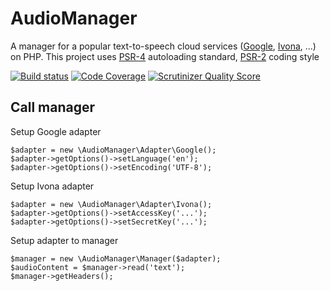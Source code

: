AudioManager
============

A manager for a popular text-to-speech cloud services ([Google](https://translate.google.com/), [Ivona](https://www.ivona.com/), ...) on PHP. This project uses [PSR-4](http://www.php-fig.org/psr/psr-4/) autoloading standard,
[PSR-2](http://www.php-fig.org/psr/psr-2/) coding style

[![Build status](https://travis-ci.org/newage/AudioManager.svg?branch=master)](https://travis-ci.org/newage/AudioManager)
[![Code Coverage](https://scrutinizer-ci.com/g/newage/AudioManager/badges/coverage.png?b=master)](https://scrutinizer-ci.com/g/newage/AudioManager/?branch=develop)
[![Scrutinizer Quality Score](https://scrutinizer-ci.com/g/newage/AudioManager/badges/quality-score.png?b=master)](https://scrutinizer-ci.com/g/newage/AudioManager/)

## Call manager

Setup Google adapter

    $adapter = new \AudioManager\Adapter\Google();
    $adapter->getOptions()->setLanguage('en');
    $adapter->getOptions()->setEncoding('UTF-8');

Setup Ivona adapter

    $adapter = new \AudioManager\Adapter\Ivona();
    $adapter->getOptions()->setAccessKey('...');
    $adapter->getOptions()->setSecretKey('...');

Setup adapter to manager

    $manager = new \AudioManager\Manager($adapter);
    $audioContent = $manager->read('text');
    $manager->getHeaders();

